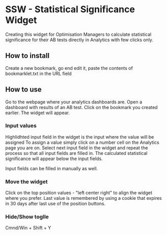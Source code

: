 # SSW - Statistical Significance Widget
Creating this widget for Optimisation Managers to calculate statistical significance for their AB tests directly in Analytics with few clicks only.

## How to install
Create a new bookmark, go end edit it, paste the contents of bookmarklet.txt in the URL field

## How to use
Go to the webpage where your analytics dashboards are. Open a dashboard with results of an AB test.
Click on the bookmark you created earlier.
The widget will appear.

### Input values
Highlidhted input field in the widget is the input where the value will be assigned
To assign a value simply click on a number cell on the Analytics page you are on.
Select next input field in the widget and repeat the process so that all input fields are filled in.
The calculated statistical significance will appear below the input fields.

Input fields can be filled in manually as well.

### Move the widget 
Click on the top position values - "left center right" to align the widget where you prefer.
Last value is remembered by using a cookie that expires in 30 days after last use of the position buttons.

### Hide/Show toglle
Cmnd/Win + Shift + Y
